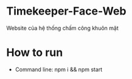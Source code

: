 # Timekeeper-Face-Web
Website của hệ thống chấm công khuôn mặt

# How to run
- Command line: npm i && npm start
